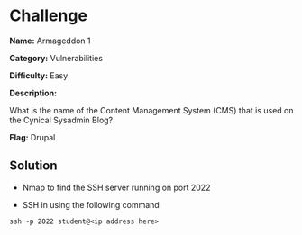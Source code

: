 # Challenge

**Name:** Armageddon 1

**Category:** Vulnerabilities

**Difficulty:** Easy

**Description:**

What is the name of the Content Management System (CMS) that is used on the Cynical Sysadmin Blog?

**Flag:** Drupal

## Solution

* Nmap to find the SSH server running on port 2022

* SSH in using the following command

```
ssh -p 2022 student@<ip address here>
```
